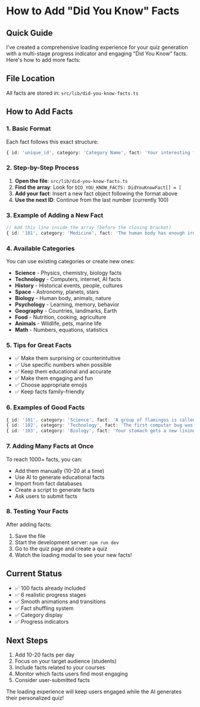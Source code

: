 # How to Add "Did You Know" Facts

## Quick Guide

I've created a comprehensive loading experience for your quiz generation with a multi-stage progress indicator and engaging "Did You Know" facts. Here's how to add more facts:

## File Location
All facts are stored in: `src/lib/did-you-know-facts.ts`

## How to Add Facts

### 1. Basic Format
Each fact follows this exact structure:
```typescript
{ id: 'unique_id', category: 'Category Name', fact: 'Your interesting fact here', emoji: '🎯' }
```

### 2. Step-by-Step Process

1. **Open the file**: `src/lib/did-you-know-facts.ts`
2. **Find the array**: Look for `DID_YOU_KNOW_FACTS: DidYouKnowFact[] = [`
3. **Add your fact**: Insert a new fact object following the format above
4. **Use the next ID**: Continue from the last number (currently 100)

### 3. Example of Adding a New Fact
```typescript
// Add this line inside the array (before the closing bracket)
{ id: '101', category: 'Medicine', fact: 'The human body has enough iron to make a 3-inch nail', emoji: '🔩' },
```

### 4. Available Categories
You can use existing categories or create new ones:
- **Science** - Physics, chemistry, biology facts
- **Technology** - Computers, internet, AI facts  
- **History** - Historical events, people, cultures
- **Space** - Astronomy, planets, stars
- **Biology** - Human body, animals, nature
- **Psychology** - Learning, memory, behavior
- **Geography** - Countries, landmarks, Earth
- **Food** - Nutrition, cooking, agriculture
- **Animals** - Wildlife, pets, marine life
- **Math** - Numbers, equations, statistics

### 5. Tips for Great Facts
- ✅ Make them surprising or counterintuitive
- ✅ Use specific numbers when possible
- ✅ Keep them educational and accurate
- ✅ Make them engaging and fun
- ✅ Choose appropriate emojis
- ✅ Keep facts family-friendly

### 6. Examples of Good Facts
```typescript
{ id: '101', category: 'Science', fact: 'A group of flamingos is called a "flamboyance"', emoji: '🦩' },
{ id: '102', category: 'Technology', fact: 'The first computer bug was an actual bug - a moth!', emoji: '🐛' },
{ id: '103', category: 'Biology', fact: 'Your stomach gets a new lining every 3-5 days', emoji: '🫀' },
```

### 7. Adding Many Facts at Once
To reach 1000+ facts, you can:
- Add them manually (10-20 at a time)
- Use AI to generate educational facts
- Import from fact databases
- Create a script to generate facts
- Ask users to submit facts

### 8. Testing Your Facts
After adding facts:
1. Save the file
2. Start the development server: `npm run dev`
3. Go to the quiz page and create a quiz
4. Watch the loading modal to see your new facts!

## Current Status
- ✅ 100 facts already included
- ✅ 6 realistic progress stages
- ✅ Smooth animations and transitions
- ✅ Fact shuffling system
- ✅ Category display
- ✅ Progress indicators

## Next Steps
1. Add 10-20 facts per day
2. Focus on your target audience (students)
3. Include facts related to your courses
4. Monitor which facts users find most engaging
5. Consider user-submitted facts

The loading experience will keep users engaged while the AI generates their personalized quiz!
